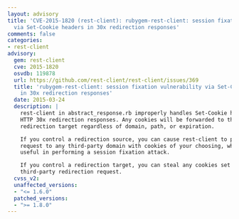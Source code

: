```yaml
---
layout: advisory
title: 'CVE-2015-1820 (rest-client): rubygem-rest-client: session fixation vulnerability
  via Set-Cookie headers in 30x redirection responses'
comments: false
categories:
- rest-client
advisory:
  gem: rest-client
  cve: 2015-1820
  osvdb: 119878
  url: https://github.com/rest-client/rest-client/issues/369
  title: 'rubygem-rest-client: session fixation vulnerability via Set-Cookie headers
    in 30x redirection responses'
  date: 2015-03-24
  description: |
    rest-client in abstract_response.rb improperly handles Set-Cookie headers on
    HTTP 30x redirection responses. Any cookies will be forwarded to the
    redirection target regardless of domain, path, or expiration.

    If you control a redirection source, you can cause rest-client to perform a
    request to any third-party domain with cookies of your choosing, which may be
    useful in performing a session fixation attack.

    If you control a redirection target, you can steal any cookies set by the
    third-party redirection request.
  cvss_v2: 
  unaffected_versions:
  - "<= 1.6.0"
  patched_versions:
  - ">= 1.8.0"
---
```

